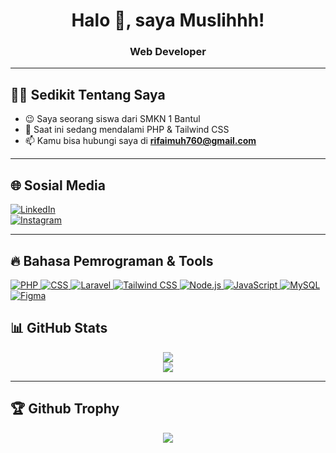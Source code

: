 <h1 align="center">Halo 👋, saya Muslihhh!</h1>
<h3 align="center">Web Developer</h3>

---

## 🧑‍💻 Sedikit Tentang Saya
- 😉 Saya seorang siswa dari SMKN 1 Bantul
- 🌱 Saat ini sedang mendalami PHP & Tailwind CSS
- 📫 Kamu bisa hubungi saya di **rifaimuh760@gmail.com**

---

## 🌐 Sosial Media

[![LinkedIn](https://img.shields.io/badge/LinkedIn-0077B5?style=for-the-badge&logo=linkedin&logoColor=white)](https://www.linkedin.com/in/m-muslih-8560a9347?utm_source=share&utm_campaign=share_via&utm_content=profile&utm_medium=android_app)  
[![Instagram](https://img.shields.io/badge/Instagram-E4405F?style=for-the-badge&logo=instagram&logoColor=white)](https://www.instagram.com/musliouss?igsh=dGxvY2w5NXJ3dXlw)  

---

## 🔥 Bahasa Pemrograman & Tools

<p align="left">
  <a href="https://www.php.net" target="_blank">
    <img src="https://img.shields.io/badge/PHP-777BB4?style=for-the-badge&logo=php&logoColor=white" alt="PHP" />
  </a>
  <a href="https://developer.mozilla.org/en-US/docs/Web/CSS" target="_blank">
    <img src="https://img.shields.io/badge/CSS-1572B6?style=for-the-badge&logo=css3&logoColor=white" alt="CSS" />
  </a>
  <a href="https://laravel.com" target="_blank">
    <img src="https://img.shields.io/badge/Laravel-F55247?style=for-the-badge&logo=laravel&logoColor=white" alt="Laravel" />
  </a>
  <a href="https://tailwindcss.com" target="_blank">
    <img src="https://img.shields.io/badge/TailwindCSS-38B2AC?style=for-the-badge&logo=tailwind-css&logoColor=white" alt="Tailwind CSS" />
  </a>
  <a href="https://nodejs.org" target="_blank">
    <img src="https://img.shields.io/badge/Node.js-339933?style=for-the-badge&logo=nodedotjs&logoColor=white" alt="Node.js" />
  </a>
  <a href="https://www.javascript.com" target="_blank">
    <img src="https://img.shields.io/badge/JavaScript-F7DF1E?style=for-the-badge&logo=javascript&logoColor=black" alt="JavaScript" />
  </a>
  <a href="https://www.mysql.com" target="_blank">
    <img src="https://img.shields.io/badge/MySQL-005C84?style=for-the-badge&logo=mysql&logoColor=white" alt="MySQL" />
  </a>
  <a href="https://www.figma.com" target="_blank">
    <img src="https://img.shields.io/badge/Figma-F24E1E?style=for-the-badge&logo=figma&logoColor=white" alt="Figma" />
  </a>
</p>


## 📊 GitHub Stats

<p align="center">
  <img src="https://github-readme-stats.vercel.app/api?username=muslihhh&show_icons=true&theme=tokyonight" />
  <br />
  <img src="https://github-readme-streak-stats.herokuapp.com?user=muslihhh&theme=tokyonight" />
</p>

---

## 🏆 Github Trophy

<p align="center">
  <img src="https://github-profile-trophy.vercel.app/?username=muslihhh&theme=onestar&row=1" />
</p>
